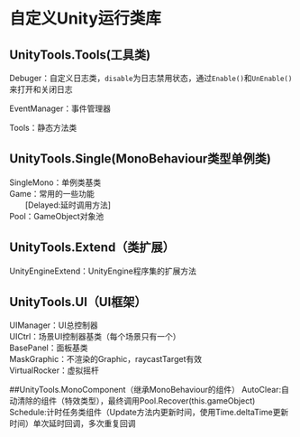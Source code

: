 # 自定义Unity运行类库
## UnityTools.Tools(工具类)
Debuger：自定义日志类，`disable`为日志禁用状态，通过`Enable()`和`UnEnable()`来打开和关闭日志

EventManager：事件管理器

Tools：静态方法类

## UnityTools.Single(MonoBehaviour类型单例类)
SingleMono：单例类基类  
Game：常用的一些功能  
&#8195;&#8195;[Delayed:延时调用方法]  
Pool：GameObject对象池  

## UnityTools.Extend（类扩展）
UnityEngineExtend：UnityEngine程序集的扩展方法  

## UnityTools.UI（UI框架）
UIManager：UI总控制器  
UICtrl：场景UI控制器基类（每个场景只有一个）  
BasePanel：面板基类  
MaskGraphic：不渲染的Graphic，raycastTarget有效  
VirtualRocker：虚拟摇杆  

##UnityTools.MonoComponent（继承MonoBehaviour的组件）
AutoClear:自动清除的组件（特效类型），最终调用Pool.Recover(this.gameObject)  
Schedule:计时任务类组件（Update方法内更新时间，使用Time.deltaTime更新时间）单次延时回调，多次重复回调
